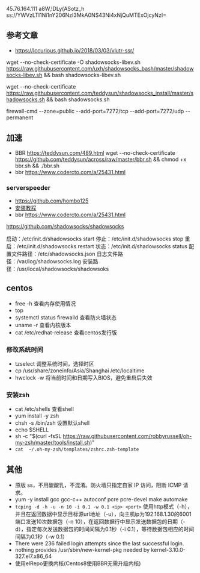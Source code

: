 45.76.164.111 	a8W,!DLy(ASotz_h
ss://YWVzLTI1Ni1nY206NzI3MkA0NS43Ni4xNjQuMTExOjcyNzI=
## 参考文章
+ https://lccurious.github.io/2018/03/03/vlutr-ssr/

wget --no-check-certificate -O shadowsocks-libev.sh https://raw.githubusercontent.com/uxh/shadowsocks_bash/master/shadowsocks-libev.sh && bash shadowsocks-libev.sh



wget --no-check-certificate https://raw.githubusercontent.com/teddysun/shadowsocks_install/master/shadowsocks.sh && bash shadowsocks.sh

firewall-cmd --zone=public --add-port=7272/tcp --add-port=7272/udp --permanent
## 加速
+ BBR https://teddysun.com/489.html
wget --no-check-certificate https://github.com/teddysun/across/raw/master/bbr.sh && chmod +x bbr.sh && ./bbr.sh
+ bbr https://www.codercto.com/a/25431.html

### serverspeeder
+ https://github.com/hombo125 
+ [安装教程](https://www.baishitou.cn/1524.html)
+ bbr https://www.codercto.com/a/25431.html


https://github.com/shadowsocks/shadowsocks

启动：/etc/init.d/shadowsocks start
停止：/etc/init.d/shadowsocks stop
重启：/etc/init.d/shadowsocks restart
状态：/etc/init.d/shadowsocks status
配置文件路径：/etc/shadowsocks.json
日志文件路径：/var/log/shadowsocks.log
安装路径：/usr/local/shadowsocks/shadowsoks


## centos
+ free -h 查看内存使用情况
+ top 
+ systemctl status firewalld 查看防火墙状态
+ uname -r 查看内核版本
+ cat /etc/redhat-release 查看centos发行版

### 修改系统时间
+ tzselect 调整系统时间，选择时区
+ cp /usr/share/zoneinfo/Asia/Shanghai   /etc/localtime
+ hwclock -w  将当前时间和日期写入BIOS，避免重启后失效

### 安装zsh
+ cat /etc/shells   查看shell
+ yum install -y zsh
+ chsh -s /bin/zsh  设置默认shell
+ echo $SHELL
+ sh -c "$(curl -fsSL https://raw.githubusercontent.com/robbyrussell/oh-my-zsh/master/tools/install.sh)"
+ `cat  ~/.oh-my-zsh/templates/zshrc.zsh-template`



## 其他
+ 原版 ss，不用酸酸乳，不混淆。防火墙只指定自家 IP 访问，阻断 ICMP 请求。
+ yum -y install gcc gcc-c++ autoconf pcre pcre-devel make automake
+  `tcping -d -h -u -n 10 -i 0.1 -w 0.1 <ip> <port>`
	使用http模式（-h），并且在返回数据中显示目标源url地址（-u），向主机ip为192.168.1.30的6001端口发送10次数据包（-n 10），在返回数据行中显示发送数据包的日期（-d），指定每次发送数据包的时间间隔为0.1秒（-i 0.1），等待数据包相应的时间间隔为0.1秒（-w 0.1）
+ There were 236 failed login attempts since the last successful login.
+ nothing provides /usr/sbin/new-kernel-pkg needed by kernel-3.10.0-327.el7.x86_64
+ 使用elRepo更换内核(Centos8使用BBR无需升级内核)
